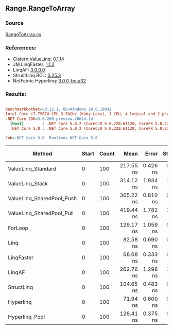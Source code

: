 ﻿## Range.RangeToArray

### Source
[RangeToArray.cs](../LinqBenchmarks/Range/RangeToArray.cs)

### References:
- Cistern.ValueLinq: [0.1.14](https://www.nuget.org/packages/Cistern.ValueLinq/0.1.14)
- JM.LinqFaster: [1.1.2](https://www.nuget.org/packages/JM.LinqFaster/1.1.2)
- LinqAF: [3.0.0.0](https://www.nuget.org/packages/LinqAF/3.0.0.0)
- StructLinq.BCL: [0.25.3](https://www.nuget.org/packages/StructLinq.BCL/0.25.3)
- NetFabric.Hyperlinq: [3.0.0-beta32](https://www.nuget.org/packages/NetFabric.Hyperlinq/3.0.0-beta32)

### Results:
``` ini

BenchmarkDotNet=v0.12.1, OS=Windows 10.0.19042
Intel Core i7-7567U CPU 3.50GHz (Kaby Lake), 1 CPU, 4 logical and 2 physical cores
.NET Core SDK=5.0.200-preview.20614.14
  [Host]        : .NET Core 5.0.2 (CoreCLR 5.0.220.61120, CoreFX 5.0.220.61120), X64 RyuJIT
  .NET Core 5.0 : .NET Core 5.0.2 (CoreCLR 5.0.220.61120, CoreFX 5.0.220.61120), X64 RyuJIT

Job=.NET Core 5.0  Runtime=.NET Core 5.0  

```
|                    Method | Start | Count |      Mean |    Error |   StdDev | Ratio | RatioSD |  Gen 0 | Gen 1 | Gen 2 | Allocated |
|-------------------------- |------ |------ |----------:|---------:|---------:|------:|--------:|-------:|------:|------:|----------:|
|        ValueLinq_Standard |     0 |   100 | 217.55 ns | 0.426 ns | 0.377 ns |  1.68 |    0.01 | 0.2027 |     - |     - |     424 B |
|           ValueLinq_Stack |     0 |   100 | 314.12 ns | 1.934 ns | 1.809 ns |  2.43 |    0.01 | 0.3171 |     - |     - |     664 B |
| ValueLinq_SharedPool_Push |     0 |   100 | 365.22 ns | 0.810 ns | 0.718 ns |  2.83 |    0.02 | 0.2027 |     - |     - |     424 B |
| ValueLinq_SharedPool_Pull |     0 |   100 | 419.44 ns | 1.782 ns | 1.488 ns |  3.24 |    0.03 | 0.2027 |     - |     - |     424 B |
|                   ForLoop |     0 |   100 | 129.17 ns | 1.059 ns | 0.990 ns |  1.00 |    0.00 | 0.2027 |     - |     - |     424 B |
|                      Linq |     0 |   100 |  82.58 ns | 0.690 ns | 0.612 ns |  0.64 |    0.01 | 0.2218 |     - |     - |     464 B |
|                LinqFaster |     0 |   100 |  68.08 ns | 0.333 ns | 0.295 ns |  0.53 |    0.00 | 0.2027 |     - |     - |     424 B |
|                    LinqAF |     0 |   100 | 262.76 ns | 1.298 ns | 1.084 ns |  2.03 |    0.01 | 0.2027 |     - |     - |     424 B |
|                StructLinq |     0 |   100 | 104.65 ns | 0.483 ns | 0.428 ns |  0.81 |    0.01 | 0.2027 |     - |     - |     424 B |
|                 Hyperlinq |     0 |   100 |  71.94 ns | 0.600 ns | 0.562 ns |  0.56 |    0.01 | 0.2027 |     - |     - |     424 B |
|            Hyperlinq_Pool |     0 |   100 | 126.41 ns | 0.375 ns | 0.351 ns |  0.98 |    0.01 | 0.0267 |     - |     - |      56 B |
